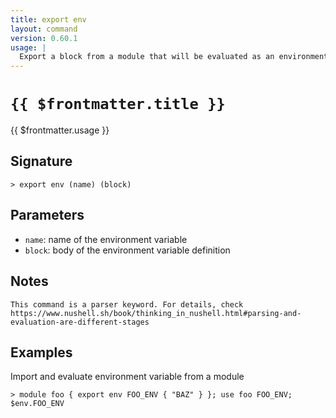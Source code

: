 ```yaml
---
title: export env
layout: command
version: 0.60.1
usage: |
  Export a block from a module that will be evaluated as an environment variable when imported.
---
```


# `{{ $frontmatter.title }}`

<div style='white-space: pre-wrap;'>{{ $frontmatter.usage }}</div>

## Signature

```> export env (name) (block)```

## Parameters

 -  `name`: name of the environment variable
 -  `block`: body of the environment variable definition

## Notes
```text
This command is a parser keyword. For details, check
https://www.nushell.sh/book/thinking_in_nushell.html#parsing-and-evaluation-are-different-stages
```
## Examples

Import and evaluate environment variable from a module
```shell
> module foo { export env FOO_ENV { "BAZ" } }; use foo FOO_ENV; $env.FOO_ENV
```
